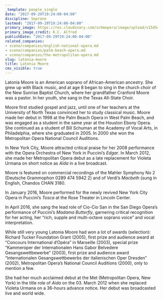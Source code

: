 ```yaml
---
_template: people_single
date: "2017-09-29T19:24:00-04:00"
discipline: Soprano
lastmod: "2017-09-29T19:24:00-04:00"
primary_image: https://res.cloudinary.com/schmopera/image/upload/v1545409169/media/webhook-uploads/1506727307700/%24
primary_image_credit: K.C. Alfred
publishDate: "2017-09-29T19:24:00-04:00"
related_companies:
- scene/companies/english-national-opera.md
- scene/companies/palm-beach-opera.md
- scene/companies/the-metropolitan-opera.md
slug: latonia-moore
title: Latonia Moore
cms_visible: true
---
```


Latonia Moore is an American soprano of African-American ancestry. She grew up with Black music, and at age 8 began to sing in the church choir of the New Sunrise Baptist Church, where her grandfather Cranford Moore was a pastor. In her youth, she sang in the Texas All-State Choir.

Moore first studied gospel and jazz, until one of her teachers at the University of North Texas convinced her to study classical music. Moore made her debut in 1998 at the Palm Beach Opera in West Palm Beach, and was engaged as a student in the same year at the Houston Ebony Opera. She continued as a student of Bill Schuman at the Academy of Vocal Arts, in Philadelphia, where she graduated in 2005. In 2000 she won the Metropolitan Opera National Council Auditions.

In New York City, Moore attracted critical praise for her 2008 performance with the Opera Orchestra of New York in Puccini’s *Edgar*. In March 2012, she made her Metropolitan Opera debut as a late replacement for Violeta Urmana on short notice as *Aïda* in a live broadcast.

Moore is featured on commercial recordings of the Mahler Symphony No 2 (Deutsche Grammophon 0289 474 5942 2) and of Verdi’s *Macbeth* (sung in English, Chandos CHAN 3180.

In January 2016, Moore performed for the newly revived New York City Opera in Puccini’s *Tosca* at the Rose Theater in Lincoln Center.

In April 2016, she sang the lead role of Cio-Cio San in the San Diego Opera’s performance of Puccini’s *Madama Butterfly*, garnering critical recognition for her acting, her “rich, supple and multi-octave soprano voice” and vocal interpretation.

While still very young Latonia Moore had won a lot of awards (selection): Richard Tucker Foundation Grant (2005), first prize and audience award at “Concours International d’Opéra” in Marseille (2003), special prize “Kammeroper der Internationalen Hans Gabor Belvedere Gesangswettbewerbe” (2003), first prize and audience award “Internationalen Gesangswettbewerbs der italienischen Oper Dresden” (2002), Metropolitan Opera’s National Council Auditions (2000), only to mention a few.

She had her much acclaimed debut at the Met (Metropolitan Opera, New York) in the title role of *Aida* on the 03. March 2012 when she replaced Violeta Urmana on a 36-hours advance notice. Her debut was broadcasted live and world wide.
